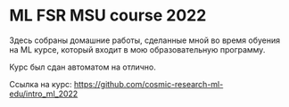 # ML FSR MSU course 2022

Здесь собраны домашние работы, сделанные мной во время обуения на ML курсе, который входит в мою образовательную программу.

Курс был сдан автоматом на отлично.

Ссылка на курс: https://github.com/cosmic-research-ml-edu/intro_ml_2022

